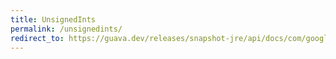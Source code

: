 ```yaml
---
title: UnsignedInts
permalink: /unsignedints/
redirect_to: https://guava.dev/releases/snapshot-jre/api/docs/com/google/common/primitives/UnsignedInts.html
---
```

